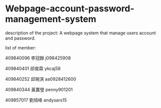# Webpage-account-password-management-system

description of the project: A webpage system that manage users account and password.

list of member:  

409840096 李冠餘 j098425908  

409840401 邱俊霖 ykcaj58  

409840252 邱琬淇 aa0928412600  

409840344 黃䕒瑩 penny901201  

409857017 劉旭峰 andysars15



